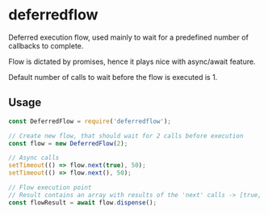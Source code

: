 # deferredflow
Deferred execution flow, used mainly to wait for a predefined number of callbacks to complete.

Flow is dictated by promises, hence it plays nice with async/await feature.

Default number of calls to wait before the flow is executed is 1.

## Usage

```javascript
const DeferredFlow = require('deferredflow');

// Create new flow, that should wait for 2 calls before execution
const flow = new DeferredFlow(2);

// Async calls
setTimeout(() => flow.next(true), 50);
setTimeout(() => flow.next(), 50);

// Flow execution point
// Result contains an array with results of the 'next' calls -> [true, undefined]
const flowResult = await flow.dispense();
```